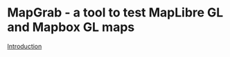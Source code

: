 # MapGrab - a tool to test MapLibre GL and Mapbox GL maps

[Introduction](https://mapgrab.github.io/docs/intro)
